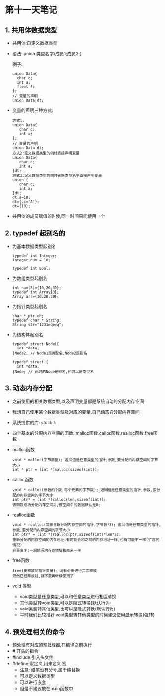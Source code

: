 # 第十一天笔记



## 1. 共用体数据类型

* 共用体:自定义数据类型

* 语法: union 类型名字{成员1;成员2;}

  例子:

  ```
  union Data{
    char c;
    int a;
    float f;
  };
  // 变量的声明
  union Data dt;
  ```

* 变量的声明三种方式:

  ```
  方式1:
  union Data{
     char c;
     int a;
  };
  // 变量的声明
  union Data dt;
  方式2:定义数据类型的同时直接声明变量
  union Data{
     char c;
     int a;
  }dt;
  方式3:定义数据类型的同时省略类型名字直接声明变量
  union {
     char c;
     int a;
  }dt;
  dt.a=10;
  dt={.c='A'};
  dt={10};
  ```

* 共用体的成员赋值的时候,同一时间只能使用一个



## 2. typedef 起别名的

* 为基本数据类型起别名

  ```
  typedef int Integer;
  Integer num = 10;
  
  typedef int Bool;
  ```

* 为数组类型起别名

  ```
  int num[3]={10,20,30};
  typedef int Array[3]; 
  Array arr={10,20,30};
  ```

* 为指针类型起别名

  ```
  char * ptr_ch;
  typedef char * String;
  String str="1231eqewq";
  ```

* 为结构体起别名

  ```
  typedef struct Node1{
  	int *data;
  }Node2; // Node1是类型名,Node2是别名
  
  typedef struct {
  	int *data;
  }Node; // 此时的Node是别名,也可以是类型名
  ```

  



## 3. 动态内存分配

* 之前使用的相关数据类型,以及声明变量都是系统自动的分配内存空间

* 我想自己使用某个数据类型及对应的变量,自己动态的分配内存空间

* 系统提供的库: stdlib.h

* 四个基本的分配内存空间的函数: malloc函数,calloc函数,realloc函数,free函数

* malloc函数

  ```
  void * malloc(字节数量); 返回值是任意类型的指针,参数,要分配的内存空间的字节大小
  int * ptr = (int *)malloc(sizeof(int));
  ```

* calloc函数

  ```
  void * calloc(参数的个数,每个元素的字节数); 返回值是任意类型的指针,参数,要分配的内存空间的字节大小
  int ptr* = (int *)calloc(len,sizeof(int));
  该函数成功分配内存空间后,该空间中的数据默认是0;
  ```

* realloc函数

  ```
  void * realloc(需要重新分配内存空间的指针,字节数*2); 返回值是任意类型的指针,参数,要分配的内存空间的字节大小
  int ptr* = (int *)realloc(ptr,sizeof(int)*len*2);
  重新分配的内存空间的内存地址,有可能会和之前的内存地址一样,也有可能不一样(扩容的情况)
  容量变小:一般情况内存的地址和原来一样
  ```

* free函数

  ```
  free(要释放的指针变量); 没有必要进行二次释放
  既然已经释放过,就不要再继续使用了
  ```

  

* void 类型

  * void类型是任意类型,可以和任意类型进行相互转换
  * 其他类型转void类型,可以是隐式转换(默认行为)
  * void类型转其他类型,也可以是隐式转换(默认行为)
  * 平时我们比较推荐,void类型转其他类型的时候建议使用显示转换(强转)

## 4. 预处理相关的命令

* 预处理有对应的预处理器,在编译之前执行
* \# 开头的指令
* #include 引入头文件
* #define 宏定义,用来定义 宏
  * 注意: 结尾没有分号,属于纯替换
  * 可以定义数据类型
  * 可以进行嵌套
  * 但是不建议放在main函数中